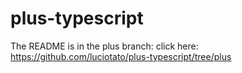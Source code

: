 # plus-typescript

The README is in the plus branch: click here: https://github.com/luciotato/plus-typescript/tree/plus
